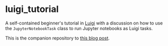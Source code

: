 # luigi_tutorial
A self-contained beginner's tutorial in [Luigi](https://github.com/spotify/luigi) with a discussion on how to use the `JupyterNotebookTask` class to run Jupyter notebooks as Luigi tasks.

This is the companion repository to [this blog post](https://intoli.com/blog/luigi-jupyter-notebooks/).
